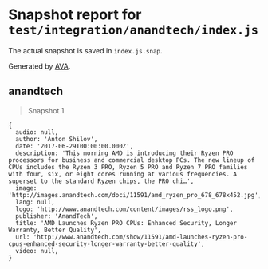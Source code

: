 # Snapshot report for `test/integration/anandtech/index.js`

The actual snapshot is saved in `index.js.snap`.

Generated by [AVA](https://avajs.dev).

## anandtech

> Snapshot 1

    {
      audio: null,
      author: 'Anton Shilov',
      date: '2017-06-29T00:00:00.000Z',
      description: 'This morning AMD is introducing their Ryzen PRO processors for business and commercial desktop PCs. The new lineup of CPUs includes the Ryzen 3 PRO, Ryzen 5 PRO and Ryzen 7 PRO families with four, six, or eight cores running at various frequencies. A superset to the standard Ryzen chips, the PRO chi…',
      image: 'http://images.anandtech.com/doci/11591/amd_ryzen_pro_678_678x452.jpg',
      lang: null,
      logo: 'http://www.anandtech.com/content/images/rss_logo.png',
      publisher: 'AnandTech',
      title: 'AMD Launches Ryzen PRO CPUs: Enhanced Security, Longer Warranty, Better Quality',
      url: 'http://www.anandtech.com/show/11591/amd-launches-ryzen-pro-cpus-enhanced-security-longer-warranty-better-quality',
      video: null,
    }
